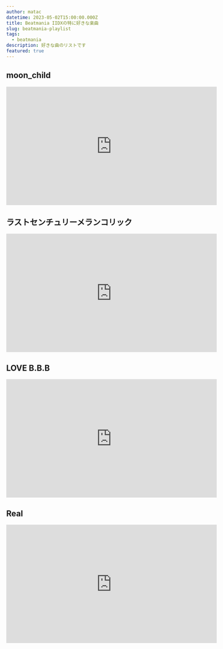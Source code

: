 ```yaml
---
author: matac
datetime: 2023-05-02T15:00:00.000Z
title: Beatmania IIDXの特に好きな楽曲
slug: beatmania-playlist
tags:
  - beatmania
description: 好きな曲のリストです
featured: true
---
```


## moon\_child

<iframe width="560" height="315" src="https://www.youtube.com/embed/arfiV8T7SUg" title="YouTube video player" frameborder="0" allow="accelerometer; autoplay; clipboard-write; encrypted-media; gyroscope; picture-in-picture; web-share" allowfullscreen>\</iframe>

## ラストセンチュリーメランコリック

<iframe width="560" height="315" src="https://www.youtube.com/embed/7krt2nclSWU" title="YouTube video player" frameborder="0" allow="accelerometer; autoplay; clipboard-write; encrypted-media; gyroscope; picture-in-picture; web-share" allowfullscreen></iframe>

## LOVE B.B.B

<iframe width="560" height="315" src="https://www.youtube.com/embed/jfr7HAI0OKs" title="YouTube video player" frameborder="0" allow="accelerometer; autoplay; clipboard-write; encrypted-media; gyroscope; picture-in-picture; web-share" allowfullscreen></iframe>

## Real

<iframe width="560" height="315" src="https://www.youtube.com/embed/eS3GuWF2e4U" title="YouTube video player" frameborder="0" allow="accelerometer; autoplay; clipboard-write; encrypted-media; gyroscope; picture-in-picture; web-share" allowfullscreen></iframe>
